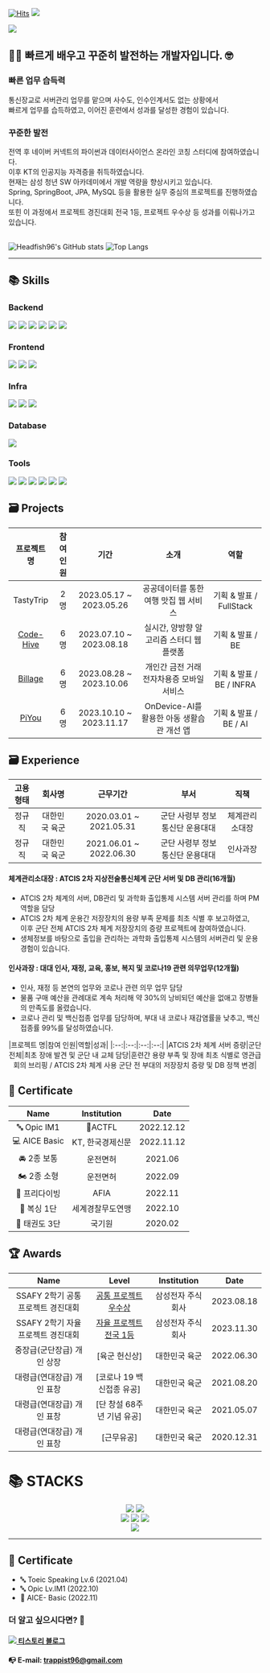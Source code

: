 [![Hits](https://hits.seeyoufarm.com/api/count/incr/badge.svg?url=https%3A%2F%2Fgithub.com%2FHeadfish96%2Fhit-counter&count_bg=%2379C83D&title_bg=%23555555&icon=&icon_color=%23E7E7E7&title=hits&edge_flat=false)](https://github.com/Headfish96)
<image src="https://img.shields.io/github/followers/Headfish96?style=social">

<img src="https://capsule-render.vercel.app/api?type=wave&color=auto&height=300&section=header&text=HaYoung%20Git&fontSize=90" />

## 👩‍💻 빠르게 배우고 꾸준히 발전하는 개발자입니다. 🤓
### 빠른 업무 습득력
통신장교로 서버관리 업무를 맡으며 사수도, 인수인계서도 없는 상황에서</br>
빠르게 업무를 습득하였고, 이어진 훈련에서 성과를 달성한 경험이 있습니다.

### 꾸준한 발전
전역 후 네이버 커넥트의 파이썬과 데이터사이언스 온라인 코칭 스터디에 참여하였습니다.</br>
이후 KT의 인공지능 자격증을 취득하였습니다.</br>
현재는 삼성 청년 SW 아카데미에서 개발 역량을 향상시키고 있습니다.</br>
Spring, SpringBoot, JPA, MySQL 등을 활용한 실무 중심의 프로젝트를 진행하였습니다.</br>
또힌 이 과정에서 프로젝트 경진대회 전국 1등, 프로젝트 우수상 등 성과를 이뤄나가고 있습니다.</br></br>

![Headfish96's GitHub stats](https://github-readme-stats.vercel.app/api?username=Headfish96&show_icons=true&theme=github_dark)
![Top Langs](https://github-readme-stats.vercel.app/api/top-langs/?username=Headfish96&layout=compact&theme=tokyonight)

<!--
**umi0410/umi0410** is a ✨ _special_ ✨ repository because its `README.md` (this file) appears on your GitHub profile.

Here are some ideas to get you started:

- 🔭 I’m currently working on ...
- 🌱 I’m currently learning ...
- 👯 I’m looking to collaborate on ...
- 🤔 I’m looking for help with ...
- 💬 Ask me about ...
- 📫 How to reach me: ...
- 😄 Pronouns: ...
- ⚡ Fun fact: ...
-->
<!-- 
shields.io 참고: https://shields.io/
icon 참고: https://simpleicons.org/?q=go
 -->

---

## <div style="text-align: left"> 📚 Skills </div> 

### <div style="text-align: left"> Backend </div> 
<p style="text-align: left">
  <img src="https://img.shields.io/badge/Java-000000?style=flat-square&logo=java&logoColor=744e3b"/>
  <img src="https://img.shields.io/badge/Python-000000?style=flat-square&logo=Python&logoColor=3776AB"/>
  <img src="https://img.shields.io/badge/Spring-000000?style=flat-square&logo=Spring&logoColor=6DB33F"/>
  <img src="https://img.shields.io/badge/Spring Boot-000000?style=flat-square&logo=Spring Boot&logoColor=6DB33F"/>
  <img src="https://img.shields.io/badge/JPA-000000?style=flat-square&logo=Hibernate&logoColor=59666C"/>
  <img src="https://img.shields.io/badge/MyBatis-000000?style=flat-square&logo=MyBatis&logoColor=59666C"/>
</p>


### <div style="text-align: left"> Frontend </div>
<p style="text-align: left">
  <img src="https://img.shields.io/badge/HTML5-000000?style=flat-square&logo=HTML5&logoColor=E34F26"/>
  <img src="https://img.shields.io/badge/CSS3-000000?style=flat-square&logo=CSS3&logoColor=1572B6"/>
  <img src="https://img.shields.io/badge/Vue.js (2)-000000?style=flat-square&logo=Vue.js&logoColor=4FC08D"/>
</p>

### <div style="text-align: left"> Infra </div>
<p style="text-align: left">
  <img src="https://img.shields.io/badge/Docker-000000?style=flat-square&logo=Docker&logoColor=2496ED"/>
  <img src="https://img.shields.io/badge/AWS EC2-000000?style=flat-square&logo=Amazon EC2&logoColor=FF9900"/>
  <img src="https://img.shields.io/badge/AWS S3-000000?style=flat-square&logo=Amazon S3&logoColor=569A31"/>
</p>

### <div style="text-align: left"> Database </div>
<p style="text-align: left">
  <img src="https://img.shields.io/badge/MySQL-000000?style=flat-square&logo=MySQL&logoColor=007396"/>
</p>
  
### <div style="text-align: left"> Tools </div>   

<p style="text-align: left">
  <img src="https://img.shields.io/badge/Git-000000?style=flat-square&logo=Git&logoColor=F05032"/>
  <img src="https://img.shields.io/badge/GitHub-000000?style=flat-square&logo=Github&logoColor=ffffff"/>
  <img src="https://img.shields.io/badge/GitLab-000000?style=flat-square&logo=Gitlab&logoColor=FC6D26"/>
  <img src="https://img.shields.io/badge/Jira-000000?style=flat-square&logo=Jira&logoColor=0052CC"/>
  <img src="https://img.shields.io/badge/Notion-000000?style=flat-square&logo=Notion&logoColor=ffffff"/>
  <img src="https://img.shields.io/badge/Figma-000000?style=flat-square&logo=Figma&logoColor=F24E1E"/>
</p>

## <div style="text-align: left"> 🗃 Projects </div> 

<div align=center> 
  
|프로젝트 명|참여 인원|기간|소개|역할|
|:--:|:--:|:--:|:--:|:--:|
|TastyTrip|2명|2023.05.17 ~ 2023.05.26|공공데이터를 통한 여행 맛집 웹 서비스|기획 & 발표 / FullStack|
|[Code-Hive](https://github.com/Headfish96/CodeHive)|6명|2023.07.10 ~ 2023.08.18|실시간, 양방향 알고리즘 스터디 웹 플랫폼|기획 & 발표 / BE|
|[Billage](https://github.com/Headfish96/Billage)|6명|2023.08.28 ~ 2023.10.06|개인간 금전 거래 전자차용증 모바일 서비스|기획 & 발표 / BE / INFRA|
|[PiYou](https://github.com/Headfish96/PiYou)|6명|2023.10.10 ~ 2023.11.17|OnDevice-AI를 활용한 아동 생활습관 개선 앱|기획 & 발표 / BE / AI |

</div>

## <div style="text-align: left"> 🗃 Experience </div> 

<div align=center> 
  
|고용형태|회사명|근무기간|부서|직책|
|:--:|:--:|:--:|:--:|:--:|
|정규직|대한민국 육군|2020.03.01 ~ 2021.05.31|군단 사령부 정보통신단 운용대대|체계관리소대장|
|정규직|대한민국 육군|2021.06.01 ~ 2022.06.30|군단 사령부 정보통신단 운용대대|인사과장|

</div>

#### 체계관리소대장 : ATCIS 2차 지상전술통신체계 군단 서버 및 DB 관리(16개월)
- ATCIS 2차 체계의 서버, DB관리 및 과학화 출입통제 시스템 서버 관리를 하며 PM역할을 담당
- ATCIS 2차 체계 운용간 저장장치의 용량 부족 문제를 최초 식별 후 보고하였고,</br>이후 군단 전체 ATCIS 2차 체계 저장장치의 증량 프로젝트에 참여하였습니다.
- 생체정보를 바탕으로 출입을 관리하는 과학화 출입통제 시스템의 서버관리 및 운용 경험이 있습니다.
#### 인사과장 : 대대 인사, 재정, 교육, 홍보, 복지 및 코로나19 관련 의무업무(12개월)
- 인사, 재정 등 본연의 업무와 코로나 관련 의무 업무 담당
- 물품 구매 예산을 관례대로 계속 처리해 약 30%의 낭비되던 예산을 없애고 장병들의 만족도를 올렸습니다.
- 코로나 관리 및 백신접종 업무를 담당하며, 부대 내 코로나 재감염률을 낮추고, 백신 접종률 99%를 달성하였습니다.

<div align=center> 
|프로젝트 명|참여 인원|역할|성과|
|:--:|:--:|:--:|:--:|
|ATCIS 2차 체계 서버 증량|군단전체|최초 장애 발견 및 군단 내 교체 담당|훈련간 용량 부족 및 장애 최초 식별로 영관급 회의 브리핑 / ATCIS 2차 체계 사용 군단 전 부대의 저장장치 증량 및 DB 정책 변경|
 
</div>
  
## <div style="text-align: left"> 🎫 Certificate </div> 

<div align=center> 

|Name|Institution|Date|
|:--:|:--:|:--:|
|🔤 Opic IM1|ACTFL|2022.12.12|
|💻 AICE Basic|KT, 한국경제신문|2022.11.12|
|🚘 2종 보통|운전면허|2021.06|
|🏍 2종 소형|운전면허|2022.09|
|🤿 프리다이빙|AFIA|2022.11|
|🥊 복싱 1단|세계경찰무도연맹|2022.10|
|🥋 태권도 3단|국기원|2020.02|

</div>

## <div style="text-align: left"> 🏆 Awards </div> 

<div align=center> 

|Name|Level|Institution|Date|
|:--:|:--:|:--:|:--:|
|SSAFY 2학기 공통 프로젝트 경진대회|[공통 프로젝트 우수상](https://github.com/Headfish96/CodeHive)|삼성전자 주식회사|2023.08.18|
|SSAFY 2학기 자율 프로젝트 경진대회|[자율 프로젝트 전국 1등](https://github.com/Headfish96/PiYou)|삼성전자 주식회사|2023.11.30|
|중장급(군단장급) 개인 상장|[육군 헌신상]|대한민국 육군|2022.06.30|
|대령급(연대장급) 개인 표창|[코로나 19 백신접종 유공]|대한민국 육군|2021.08.20|
|대령급(연대장급) 개인 표창|[단 창설 68주년 기념 유공]|대한민국 육군|2021.05.07|
|대령급(연대장급) 개인 표창|[근무유공]|대한민국 육군|2020.12.31|
  
</div>


<h1>📚 STACKS</h1></div>

<div align=center> 
  <img src="https://img.shields.io/badge/java-007396?style=for-the-badge&logo=java&logoColor=white">
  <img src="https://img.shields.io/badge/python-3776AB?style=for-the-badge&logo=python&logoColor=white">
  <br>
  
  <img src="https://img.shields.io/badge/github-181717?style=for-the-badge&logo=github&logoColor=white">
  <img src="https://img.shields.io/badge/git-F05032?style=for-the-badge&logo=git&logoColor=white">
  <img src="https://img.shields.io/badge/firebase-FFCA28?style=for-the-badge&logo=firebase&logoColor=white">
  <br>
  
  <img src="https://img.shields.io/badge/amazonaws-232F3E?style=for-the-badge&logo=amazonaws&logoColor=white">
  <br>
</div>

---

## 📑 Certificate

- 🔤 Toeic Speaking Lv.6 (2021.04)
- 🔤 Opic Lv.IM1 (2022.10)
- 📑 AICE- Basic (2022.11)



### 더 알고 싶으시다면? 🤗

#### [<img src="https://img.shields.io/badge/Tistory-000000?style=flat&logo=Tistory&logoColor=white"/> 티스토리 블로그](https://coder-angrybird.tistory.com)
#### 📭 E-mail: trappist96@gmail.com
